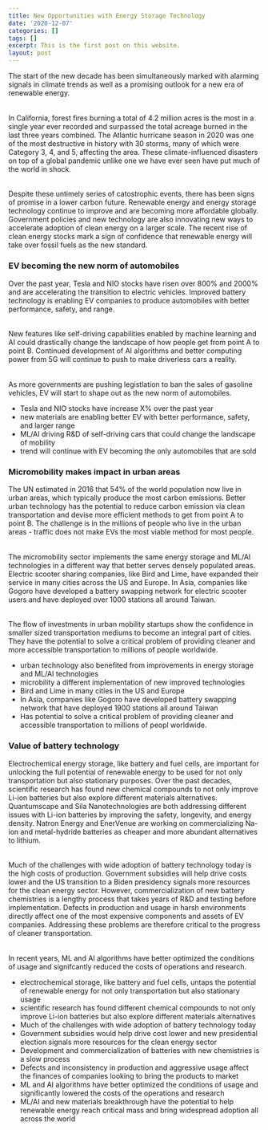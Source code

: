 ```yaml
---
title: New Opportunities with Energy Storage Technology
date: '2020-12-07'
categories: []
tags: []
excerpt: This is the first post on this website.
layout: post
---
```

The start of the new decade has been simultaneously marked with alarming signals in climate trends as well as a promising outlook for a new era of renewable energy. 
###### 
In California, forest fires burning a total of 4.2 million acres is the most in a single year ever recorded and surpassed the total acreage burned in the last three years combined. The Atlantic hurricane season in 2020 was one of the most destructive in history with 30 storms, many of which were Category 3, 4, and 5, affecting the area. These climate-influenced disasters on top of a global pandemic unlike one we have ever seen have put much of the world in shock. 
###### 
Despite these untimely series of catostrophic events, there has been signs of promise in a lower carbon future. Renewable energy and energy storage technology continue to improve and are becoming more affordable globally. Government policies and new technology are also innovating new ways to accelerate adoption of clean energy on a larger scale. The recent rise of clean energy stocks mark a sign of confidence that renewable energy will take over fossil fuels as the new standard.

### EV becoming the new norm of automobiles

Over the past year, Tesla and NIO stocks have risen over 800% and 2000% and are accelerating the transition to electric vehicles. Improved battery technology is enabling EV companies to produce automobiles with better performance, safety, and range.
###### 
New features like self-driving capabilities enabled by machine learning and AI could drastically change the landscape of how people get from point A to point B. Continued development of AI algorithms and better computing power from 5G will continue to push to make driverless cars a reality.

###### 
As more governments are pushing legistlation to ban the sales of gasoline vehicles, EV will start to shape out as the new norm of automobiles. 

- Tesla and NIO stocks have increase X% over the past year
- new materials are enabling better EV with better performance, safety, and larger range
- ML/AI driving R&D of self-driving cars that could change the landscape of mobility
- trend will continue with EV becoming the only automobiles that are sold

### Micromobility makes impact in urban areas

The UN estimated in 2016 that 54% of the world population now live in urban areas, which typically produce the most carbon emissions. Better urban technology has the potential to reduce carbon emission via clean transportation and devise more efficient methods to get from point A to point B. The challenge is in the millions of people who live in the urban areas - traffic does not make EVs the most viable method for most people.

###### 
The micromobility sector implements the same energy storage and ML/AI technologies in a different way that better serves densely populated areas. Electric scooter sharing companies, like Bird and Lime, have expanded their service in many cities across the US and Europe. In Asia, companies like Gogoro have developed a battery swapping network for electric scooter users and have deployed over 1000 stations all around Taiwan.

###### 
The flow of investments in urban mobility startups show the confidence in smaller sized transportation mediums to become an integral part of cities. They have the potential to solve a critical problem of providing cleaner and more accessible transportation to millions of people worldwide.

- urban technology also benefited from improvements in energy storage and ML/AI technologies
- microbility a different implementation of new improved technologies
- Bird and Lime in many cities in the US and Europe
- In Asia, companies like Gogoro have developed battery swapping network that have deployed 1900 stations all around Taiwan
- Has potential to solve a critical problem of providing cleaner and accessible transportation to millions of peopl worldwide.

### Value of battery technology

Electrochemical energy storage, like battery and fuel cells, are important for unlocking the full potential of renewable energy to be used for not only transportation but also stationary purposes. Over the past decades, scientific research has found new chemical compounds to not only improve Li-ion batteries but also explore different materials alternatives. Quantumscape and Sila Nanotechnologies are both addressing different issues with Li-ion batteries by improving the safety, longevity, and energy density. Natron Energy and EnerVenue are working on commercializing Na-ion and metal-hydride batteries as cheaper and more abundant alternatives to lithium.
###### 
Much of the challenges with wide adoption of battery technology today is the high costs of production. Government subsidies will help drive costs lower and the US transition to a Biden presidency signals more resources for the clean energy sector. However, commercialization of new battery chemistries is a lengthy process that takes years of R&D and testing before implementation. Defects in production and usage in harsh environments directly affect one of the most expensive components and assets of EV companies. Addressing these problems are therefore critical to the progress of cleaner transportation.

###### 
In recent years, ML and AI algorithms have better optimized the conditions of usage and signifcantly reduced the costs of operations and research. 


- electrochemical storage, like battery and fuel cells, untaps the potential of renewable energy for not only transportation but also stationary usage
- scientific research has found different chemical compounds to not only improve Li-ion batteries but also explore different materials alternatives
- Much of the challenges with wide adoption of battery technology today
- Government subsidies would help drive cost lower and new presidential election signals more resources for the clean energy sector
- Development and commercialization of batteries with new chemistries is a slow process
- Defects and inconsistency in production and aggressive usage affect the finances of companies looking to bring the products to market
- ML and AI algorithms have better optimized the conditions of usage and significantly lowered the costs of the operations and research
- ML/AI and new materials breakthrough have the potential to help renewable energy reach critical mass and bring widespread adoption all across the world